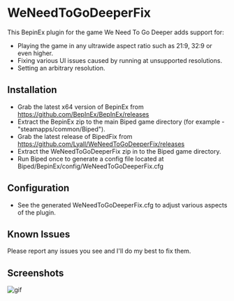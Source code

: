 # WeNeedToGoDeeperFix

This BepinEx plugin for the game We Need To Go Deeper adds support for:
- Playing the game in any ultrawide aspect ratio such as 21:9, 32:9 or even higher.
- Fixing various UI issues caused by running at unsupported resolutions.
- Setting an arbitrary resolution.

## Installation
- Grab the latest x64 version of BepinEx from https://github.com/BepInEx/BepInEx/releases
- Extract the BepinEx zip to the main Biped game directory (for example - "steamapps/common/Biped").
- Grab the latest release of BipedFix from https://github.com/Lyall/WeNeedToGoDeeperFix/releases
- Extract the WeNeedToGoDeeperFix zip in to the Biped game directory.
- Run Biped once to generate a config file located at Biped/BepinEx/config/WeNeedToGoDeeperFix.cfg

## Configuration
- See the generated WeNeedToGoDeeperFix.cfg to adjust various aspects of the plugin.

## Known Issues
Please report any issues you see and I'll do my best to fix them.


## Screenshots

![gif](https://user-images.githubusercontent.com/695941/158790693-25aee713-3072-4734-9c12-c98664166872.gif)
